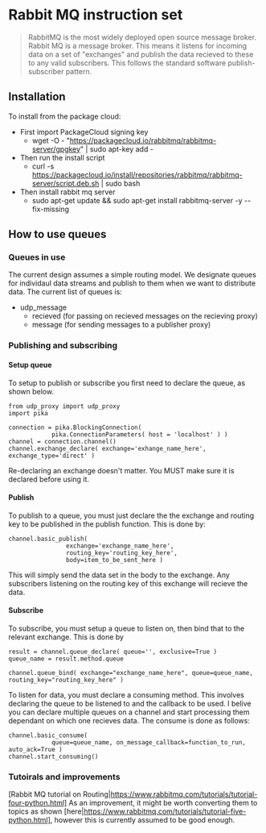 # Rabbit MQ instruction set
>RabbitMQ is the most widely deployed open source message broker.
Rabbit MQ is a message broker. This means it listens for incoming data on a set of "exchanges" and publish the data recieved to these to any valid subscribers. This follows the standard software publish-subscriber pattern.

## Installation
To install from the package cloud:

* First import PackageCloud signing key
	* wget -O - "https://packagecloud.io/rabbitmq/rabbitmq-server/gpgkey" | sudo apt-key add -
* Then run the install script
	* curl -s https://packagecloud.io/install/repositories/rabbitmq/rabbitmq-server/script.deb.sh | sudo bash
* Then install rabbit mq server
	* sudo apt-get update && sudo apt-get install rabbitmq-server -y --fix-missing

## How to use queues
### Queues in use
The current design assumes a simple routing model. We designate queues for individaul data streams and publish to them when we want to distribute data. The current list of queues is:
* udp_message
	* recieved (for passing on recieved messages on the recieving proxy)
	* message (for sending messages to a publisher proxy)

### Publishing and subscribing
#### Setup queue
To setup to publish or subscribe you first need to declare the queue, as shown below.
```python3
from udp_proxy import udp_proxy
import pika

connection = pika.BlockingConnection(
            pika.ConnectionParameters( host = 'localhost' ) )
channel = connection.channel()
channel.exchange_declare( exchange='exhange_name_here', exchange_type='direct' )
```
Re-declaring an exchange doesn't matter. You MUST make sure it is declared before using it.

#### Publish
To publish to a queue, you must just declare the  the exchange and routing key to be published in the publish function. This is done by:
```python3
channel.basic_publish(
                exchange='exchange_name_here',
                routing_key='routing_key_here',
                body=item_to_be_sent_here )
```
This will simply send the data set in the body to the exchange. Any subscribers listening on the routing key of this exchange will recieve the data.

#### Subscribe
To subscribe, you must setup a queue to listen on, then bind that to the relevant exchange. This is done by
```python3
result = channel.queue_declare( queue='', exclusive=True )
queue_name = result.method.queue

channel.queue_bind( exchange="exchange_name_here", queue=queue_name, routing_key="routing_key_here" )
```

To listen for data, you must declare a consuming  method. This involves declaring the queue to be listened to and the callback to be used. I belive you can declare multiple queues on a channel and start processing them dependant on which one recieves data. The consume is done as follows:
```python3
channel.basic_consume(
            queue=queue_name, on_message_callback=function_to_run, auto_ack=True )
channel.start_consuming()
```

### Tutoirals and improvements
[Rabbit MQ tutorial on Routing|https://www.rabbitmq.com/tutorials/tutorial-four-python.html]
As an improvement, it might be worth converting them to topics as shown [here|https://www.rabbitmq.com/tutorials/tutorial-five-python.html], however this is currently assumed to be good enough.
